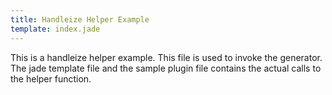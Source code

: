 ```yaml
---
title: Handleize Helper Example
template: index.jade
---
```


This is a handleize helper example. This file is used to invoke the generator.  
The jade template file and the sample plugin file contains the actual calls to 
the helper function.

